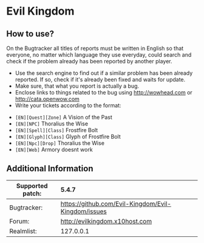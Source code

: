 Evil Kingdom
================================

How to use?
-------------------------
On the Bugtracker all titles of reports must be written in English so that everyone, no matter which language they use everyday, could search and check if the problem already has been reported by another player. 

 - Use the search engine to find out if a similar problem has been already reported. If so, check if it's already been fixed and waits for update.
 - Make sure, that what you report is actually a bug.
 - Enclose links to things related to the bug using http://wowhead.com or http://cata.openwow.com
 - Write your tickets according to the format:<br>
  * `[EN][Quest][Zone]` A Vision of the Past<br>
  * `[EN][NPC]` Thoralius the Wise<br>
  * `[EN][Spell][Class]` Frostfire Bolt<br>
  * `[EN][Glyph][Class]` Glyph of Frostfire Bolt<br>
  * `[EN][Npc][Drop]` Thoralius the Wise<br>
  * `[EN][Web]` Armory doesnt work



Additional Information
-------------------------

| Supported patch:  | 5.4.7                                                 |
|-------------------|:------------------------------------------------------|
| Bugtracker:       | https://github.com/Evil-Kingdom/Evil-Kingdom/issues   |
| Forum:            | http://evilkingdom.x10host.com                        |
| Realmlist:        | 127.0.0.1                                             |



